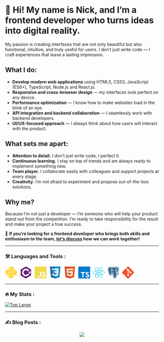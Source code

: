 <!--- ### :woman_technologist: About Me : --->
# 🚀 Hi! My name is Nick, and I’m a frontend developer who turns ideas into digital reality.

My passion is creating interfaces that are not only beautiful but also functional, intuitive, and truly useful for users. I don’t just write code — I craft experiences that leave a lasting impression.

## What I do:
- **Develop modern web applications** using HTML5, CSS3, JavaScript (ES6+), TypeScript, Node.js and React.js.
- **Responsive and cross-browser design** — my interfaces look perfect on any device.
- **Performance optimization** — I know how to make websites load in the blink of an eye.
- **API integration and backend collaboration** — I seamlessly work with backend developers.
- **UI/UX-focused approach** — I always think about how users will interact with the product.

## What sets me apart:
- **Attention to detail.** I don’t just write code; I perfect it.
- **Continuous learning.** I stay on top of trends and am always ready to implement something new.
- **Team player.** I collaborate easily with colleagues and support projects at every stage.
- **Creativity.** I’m not afraid to experiment and propose out-of-the-box solutions.

## Why me?
Because I’m not just a developer — I’m someone who will help your product stand out from the competition. I’m ready to take responsibility for the result and make your project a true success.

📩 **If you’re looking for a frontend developer who brings both skills and enthusiasm to the team, [let’s discuss](mailto:nmezhevitin@yandex.ru) how we can work together!**

<!---
# 🚀 Привет! Меня зовут Никита, и я — frontend-разработчик, который превращает идеи в цифровую реальность.

Моя страсть — создавать интерфейсы, которые не только красивы, но и функциональны, интуитивно понятны и приносят реальную пользу пользователям. Я не просто пишу код — я создаю опыт, который запоминается.

## Что я умею:
- **Разработка современных веб-приложений** с использованием HTML5, CSS3, JavaScript (ES6+), TypeScript, Node.js и React.js.
- **Адаптивная и кросс-браузерная верстка** — мои интерфейсы идеально выглядят на любом устройстве.
- **Оптимизация производительности** — я знаю, как сделать так, чтобы сайты загружались мгновенно.
- **Работа с API и интеграция backend-решений** — я легко нахожу общий язык с backend-разработчиками.
- **UI/UX-ориентированный подход** — я всегда думаю о том, как пользователь будет взаимодействовать с продуктом.

## Что выделяет меня:
- **Внимание к деталям.** Я не просто пишу код, я довожу его до совершенства.
- **Постоянное обучение.** Я слежу за трендами и всегда готов внедрить что-то новое.
- **Командный игрок.** Я легко нахожу общий язык с коллегами и всегда готов поддержать проект на всех этапах.
- **Креативность.** Я не боюсь экспериментировать и предлагать нестандартные решения.

## Почему я?
Потому что я не просто разработчик — я тот, кто поможет вашему продукту выделиться среди конкурентов. Я готов взять на себя ответственность за результат и сделать так, чтобы ваш проект стал настоящим хитом.

📩 **Если вы ищете frontend-разработчика, который принесет в команду не только навыки, но и энтузиазм, давайте обсудим, как мы можем работать вместе!**
--->
---

### :hammer_and_wrench: Languages and Tools :
<div>
  <img src="https://github.com/devicons/devicon/blob/master/icons/python/python-plain.svg" title="Python" alt="Python" width="40" height="40"/>&nbsp;
  <img src="https://github.com/devicons/devicon/blob/master/icons/csharp/csharp-plain.svg" title="Csharp" alt="Csharp" width="40" height="40"/>&nbsp;
  <img src="https://github.com/devicons/devicon/blob/master/icons/javascript/javascript-plain.svg" title="JavaScript" alt="JavaScript" width="40" height="40"/>&nbsp;
  <img src="https://github.com/devicons/devicon/blob/master/icons/css3/css3-original.svg" title="CSS3" alt="CSS3" width="40" height="40"/>&nbsp;
  <img src="https://github.com/devicons/devicon/blob/master/icons/html5/html5-original.svg" title="HTML5" alt="HTML5" width="40" height="40"/>&nbsp;
  <img src="https://github.com/devicons/devicon/blob/master/icons/typescript/typescript-plain.svg" title="TypeScript" alt="TypeScript" width="40" height="40"/>&nbsp;
  <img src="https://github.com/devicons/devicon/blob/master/icons/react/react-original.svg" title="React" alt="React" width="40" height="40"/>&nbsp;
  <img src="https://github.com/devicons/devicon/blob/master/icons/postgresql/postgresql-plain.svg" title="PostgreSQL" alt="PostgreSQL" width="40" height="40"/>&nbsp;
  <img src="https://github.com/devicons/devicon/blob/master/icons/git/git-original.svg" title="Git" alt="Git" width="40" height="40"/>&nbsp;
</div>


---

### :fire: My Stats :

[![Top Langs](https://github-readme-stats.vercel.app/api/top-langs/?username=meganis0-0&layout=compact&theme=vision-friendly-dark)](https://github.com/anuraghazra/github-readme-stats)


---
### :writing_hand: Blog Posts :
<div id="quote" align="center">
  <img src="https://quotes-github-readme.vercel.app/api?type=horizontal&theme=dark"/>
</div>
<!---
meganis0-0/meganis0-0 is a ✨ special ✨ repository because its `README.md` (this file) appears on your GitHub profile.
You can click the Preview link to take a look at your changes.
--->
